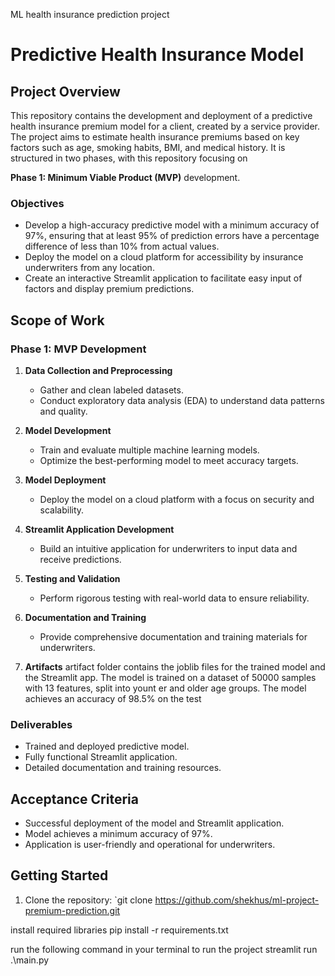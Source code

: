 ML health insurance prediction project

# Predictive Health Insurance Model

## Project Overview
This repository contains the development and deployment of a predictive health insurance premium model for a client, created by a service provider. The project aims to estimate health insurance premiums based on key factors such as age, smoking habits, BMI, and medical history. It is structured in two phases, with this repository focusing on 

**Phase 1: Minimum Viable Product (MVP)** development.

### Objectives
- Develop a high-accuracy predictive model with a minimum accuracy of 97%, ensuring that at least 95% of prediction errors have a percentage difference of less than 10% from actual values.
- Deploy the model on a cloud platform for accessibility by insurance underwriters from any location.
- Create an interactive Streamlit application to facilitate easy input of factors and display premium predictions.

## Scope of Work
### Phase 1: MVP Development
1. **Data Collection and Preprocessing**
   - Gather and clean labeled datasets.
   - Conduct exploratory data analysis (EDA) to understand data patterns and quality.

2. **Model Development**
   - Train and evaluate multiple machine learning models.
   - Optimize the best-performing model to meet accuracy targets.

3. **Model Deployment**
   - Deploy the model on a cloud platform with a focus on security and scalability.

4. **Streamlit Application Development**
   - Build an intuitive application for underwriters to input data and receive predictions.

5. **Testing and Validation**
   - Perform rigorous testing with real-world data to ensure reliability.

6. **Documentation and Training**
   - Provide comprehensive documentation and training materials for underwriters.

7. **Artifacts**
artifact folder contains the joblib files for the trained model and the Streamlit app. The model is trained on a dataset of 50000 samples with 13 features, split into yount er and older age groups. The model achieves an accuracy of 98.5% on the test

### Deliverables
- Trained and deployed predictive model.
- Fully functional Streamlit application.
- Detailed documentation and training resources.

## Acceptance Criteria
- Successful deployment of the model and Streamlit application.
- Model achieves a minimum accuracy of 97%.
- Application is user-friendly and operational for underwriters.

## Getting Started
1. Clone the repository: `git clone https://github.com/shekhus/ml-project-premium-prediction.git

install required libraries
pip install -r requirements.txt 

run the following command in your terminal to run the project
streamlit run .\main.py

